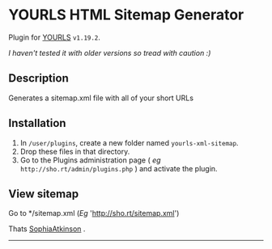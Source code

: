 YOURLS HTML Sitemap Generator
====================

Plugin for [YOURLS](https://yourls.org) `v1.19.2`. 

*I haven't tested it with older versions so tread with caution :)*

Description
-----------
Generates a sitemap.xml file with all of your short URLs

Installation
------------
1. In `/user/plugins`, create a new folder named `yourls-xml-sitemap`.
2. Drop these files in that directory.
3. Go to the Plugins administration page ( *eg* `http://sho.rt/admin/plugins.php` ) and activate the plugin.

View sitemap
------------
Go to */sitemap.xml (*Eg* 'http://sho.rt/sitemap.xml')

Thats [SophiaAtkinson](https://github.com/SophiaAtkinson/yourls-html-sitemap) . 

------------
